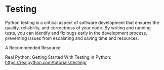 # Testing

Python testing is a critical aspect of software development that ensures the quality, reliability, and correctness of your code. By writing and running tests, you can identify and fix bugs early in the development process, preventing issues from escalating and saving time and resources.

A Recommended Resource

Real Python: Getting Started With Testing in Python:
https://realpython.com/tutorials/testing/

